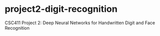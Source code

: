 # project2-digit-recognition
CSC411 Project 2: Deep Neural Networks for Handwritten Digit and Face Recognition
